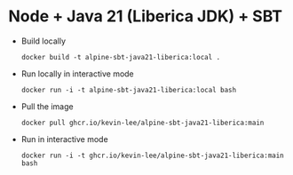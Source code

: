 # Node + Java 21 (Liberica JDK) + SBT

* Build locally
  ```shell
  docker build -t alpine-sbt-java21-liberica:local .
  ```

* Run locally in interactive mode
  ```shell
  docker run -i -t alpine-sbt-java21-liberica:local bash
  ```

* Pull the image
  ```shell
  docker pull ghcr.io/kevin-lee/alpine-sbt-java21-liberica:main
  ```

* Run in interactive mode
  ```shell
  docker run -i -t ghcr.io/kevin-lee/alpine-sbt-java21-liberica:main bash
  ```
